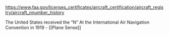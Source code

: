 https://www.faa.gov/licenses_certificates/aircraft_certification/aircraft_registry/aircraft_nnumber_history

The United States received the “N” At the International Air Navigation Convention in 1919 - [[Plane Sense]]